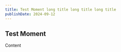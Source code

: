 ```yaml
---
title: Test Moment long title long title long title
publishDate: 2024-09-12
---
```


## Test Moment

Content
